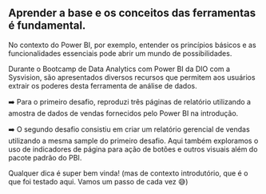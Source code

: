 ## Aprender a base e os conceitos das ferramentas é fundamental.
No contexto do Power BI, por exemplo, entender os princípios básicos e as funcionalidades essenciais pode abrir um mundo de possibilidades.

Durante o Bootcamp de Data Analytics com Power BI da DIO com a Sysvision, são apresentados diversos recursos que permitem aos usuários extrair os poderes desta ferramenta de análise de dados. 

➡️ Para o primeiro desafio, reproduzi três páginas de relatório utilizando a amostra de dados de vendas fornecidos pelo Power BI na introdução. 

➡️ O segundo desafio consistiu em criar um relatório gerencial de vendas utilizando a mesma sample do primeiro desafio.
    Aqui também exploramos o uso de indicadores de página para ação de botões e outros visuais além do pacote padrão do PBI.

Qualquer dica é super bem vinda! (mas de contexto introdutório, que é o que foi testado aqui. Vamos um passo de cada vez 😅) 
